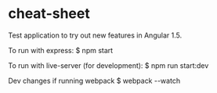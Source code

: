 # cheat-sheet

Test application to try out new features in Angular 1.5. 

To run with express:
$ npm start

To run with live-server (for development):
$ npm run start:dev

Dev changes if running webpack
$ webpack --watch